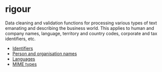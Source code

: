 # rigour 

Data cleaning and validation functions for processing various types of text emanating and describing the business world. This applies to human and company names, language, territory
and country codes, corporate and tax identifiers, etc.

* [Identifiers](ids.md)
* [Person and organisation names](names.md)
* [Languages](langs.md)
* [MIME types](mime.md)